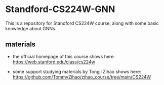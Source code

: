 # Standford-CS224W-GNN
This is a repository for Standford CS224W course, along with some basic knowledge about GNNs.

## materials

- the official homepage of this course shows here: https://web.stanford.edu/class/cs224w

- some support studying materials by Tongji Zihao shows here: https://github.com/TommyZihao/zihao_course/tree/main/CS224W

